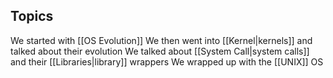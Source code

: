 
## Topics
We started with [[OS Evolution]]
We then went into [[Kernel|kernels]] and talked about their evolution
We talked about [[System Call|system calls]] and their [[Libraries|library]] wrappers
We wrapped up with the [[UNIX]] OS
